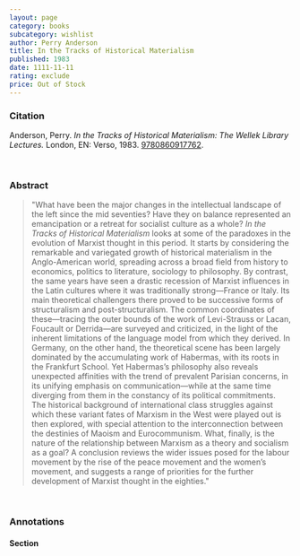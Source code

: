 ```yaml
---
layout: page
category: books
subcategory: wishlist
author: Perry Anderson
title: In the Tracks of Historical Materialism
published: 1983
date: 1111-11-11
rating: exclude
price: Out of Stock
---
```


### Citation

Anderson, Perry. *In the Tracks of Historical Materialism: The Wellek Library Lectures.* London, EN: Verso, 1983. [9780860917762](https://www.versobooks.com/en-ca/products/1129-in-the-tracks-of-historical-materialism).

<br>

### Abstract

> "What have been the major changes in the intellectual landscape of the left since the mid seventies? Have they on balance represented an emancipation or a retreat for socialist culture as a whole? *In the Tracks of Historical Materialism* looks at some of the paradoxes in the evolution of Marxist thought in this period. It starts by considering the remarkable and variegated growth of historical materialism in the Anglo-American world, spreading across a broad field from history to economics, politics to literature, sociology to philosophy. By contrast, the same years have seen a drastic recession of Marxist influences in the Latin cultures where it was traditionally strong—France or Italy. Its main theoretical challengers there proved to be successive forms of structuralism and post-structuralism. The common coordinates of these—tracing the outer bounds of the work of Levi-Strauss or Lacan, Foucault or Derrida—are surveyed and criticized, in the light of the inherent limitations of the language model from which they derived. In Germany, on the other hand, the theoretical scene has been largely dominated by the accumulating work of Habermas, with its roots in the Frankfurt School. Yet Habermas’s philosophy also reveals unexpected affinities with the trend of prevalent Parisian concerns, in its unifying emphasis on communication—while at the same time diverging from them in the constancy of its political commitments. The historical background of international class struggles against which these variant fates of Marxism in the West were played out is then explored, with special attention to the interconnection between the destinies of Maoism and Eurocommunism. What, finally, is the nature of the relationship between Marxism as a theory and socialism as a goal? A conclusion reviews the wider issues posed for the labour movement by the rise of the peace movement and the women’s movement, and suggests a range of priorities for the further development of Marxist thought in the eighties."

<br>

### Annotations

#### Section

<br>
